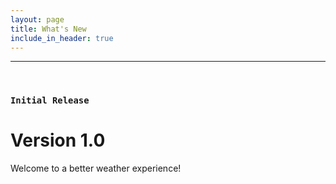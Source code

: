 ```yaml
---
layout: page
title: What's New
include_in_header: true
---
```


________
<br>

### `Initial Release`
# **Version 1.0**
Welcome to a better weather experience!

<br>
